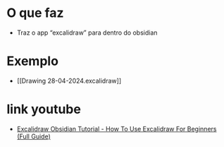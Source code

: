 # O que faz
- Traz o app “excalidraw” para dentro do obsidian

# Exemplo
- [[Drawing 28-04-2024.excalidraw]]

# link youtube
- [Excalidraw Obsidian Tutorial - How To Use Excalidraw For Beginners (Full Guide)](https://www.youtube.com/watch?v=147f6prXuWA)
